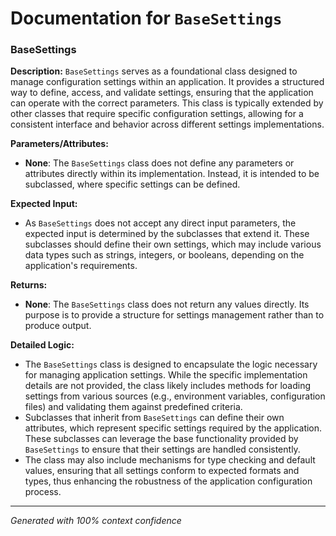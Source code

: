 # Documentation for `BaseSettings`

### BaseSettings

**Description:**
`BaseSettings` serves as a foundational class designed to manage configuration settings within an application. It provides a structured way to define, access, and validate settings, ensuring that the application can operate with the correct parameters. This class is typically extended by other classes that require specific configuration settings, allowing for a consistent interface and behavior across different settings implementations.

**Parameters/Attributes:**
- **None**: The `BaseSettings` class does not define any parameters or attributes directly within its implementation. Instead, it is intended to be subclassed, where specific settings can be defined.

**Expected Input:**
- As `BaseSettings` does not accept any direct input parameters, the expected input is determined by the subclasses that extend it. These subclasses should define their own settings, which may include various data types such as strings, integers, or booleans, depending on the application's requirements.

**Returns:**
- **None**: The `BaseSettings` class does not return any values directly. Its purpose is to provide a structure for settings management rather than to produce output.

**Detailed Logic:**
- The `BaseSettings` class is designed to encapsulate the logic necessary for managing application settings. While the specific implementation details are not provided, the class likely includes methods for loading settings from various sources (e.g., environment variables, configuration files) and validating them against predefined criteria.
- Subclasses that inherit from `BaseSettings` can define their own attributes, which represent specific settings required by the application. These subclasses can leverage the base functionality provided by `BaseSettings` to ensure that their settings are handled consistently.
- The class may also include mechanisms for type checking and default values, ensuring that all settings conform to expected formats and types, thus enhancing the robustness of the application configuration process.

---
*Generated with 100% context confidence*
